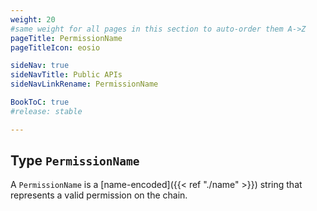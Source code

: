 ```yaml
---
weight: 20
#same weight for all pages in this section to auto-order them A->Z
pageTitle: PermissionName
pageTitleIcon: eosio

sideNav: true
sideNavTitle: Public APIs
sideNavLinkRename: PermissionName

BookToC: true
#release: stable

---
```


## Type `PermissionName`

A `PermissionName` is a [name-encoded]({{< ref "./name" >}}) string that represents a valid permission on the chain.